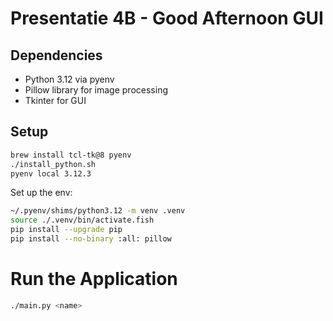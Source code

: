# Presentatie 4B - Good Afternoon GUI

## Dependencies

- Python 3.12 via pyenv
- Pillow library for image processing
- Tkinter for GUI

## Setup
```bash
brew install tcl-tk@8 pyenv
./install_python.sh
pyenv local 3.12.3
```

Set up the env:

```bash
~/.pyenv/shims/python3.12 -m venv .venv
source ./.venv/bin/activate.fish
pip install --upgrade pip
pip install --no-binary :all: pillow
```

# Run the Application
```bash
./main.py <name>
```
